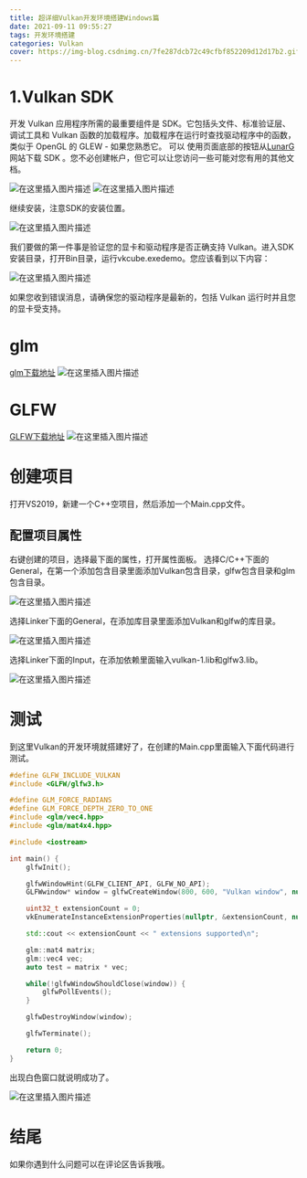 ```yaml
---
title: 超详细Vulkan开发环境搭建Windows篇
date: 2021-09-11 09:55:27
tags: 开发环境搭建
categories: Vulkan
cover: https://img-blog.csdnimg.cn/7fe287dcb72c49cfbf852209d12d17b2.gif#pic_center
---
```


# 1.Vulkan SDK
开发 Vulkan 应用程序所需的最重要组件是 SDK。它包括头文件、标准验证层、调试工具和 Vulkan 函数的加载程序。加载程序在运行时查找驱动程序中的函数，类似于 OpenGL 的 GLEW - 如果您熟悉它。
可以 使用页面底部的按钮从[LunarG](https://vulkan.lunarg.com/) 网站下载 SDK 。您不必创建帐户，但它可以让您访问一些可能对您有用的其他文档。    

![在这里插入图片描述](https://img-blog.csdnimg.cn/df92c24d6acf454cb21ff9ed55110192.png)
![在这里插入图片描述](https://img-blog.csdnimg.cn/1eef8f962e1d40b4ad06f90ce8b67ec1.png)   

继续安装，注意SDK的安装位置。

![在这里插入图片描述](https://img-blog.csdnimg.cn/19ab74435db44b24ad6812e3fb491fbd.png)    

我们要做的第一件事是验证您的显卡和驱动程序是否正确支持 Vulkan。进入SDK安装目录，打开Bin目录，运行vkcube.exedemo。您应该看到以下内容：

![在这里插入图片描述](https://img-blog.csdnimg.cn/7fe287dcb72c49cfbf852209d12d17b2.gif#pic_center)

如果您收到错误消息，请确保您的驱动程序是最新的，包括 Vulkan 运行时并且您的显卡受支持。

# glm
[glm下载地址](https://github.com/g-truc/glm/releases)
![在这里插入图片描述](https://img-blog.csdnimg.cn/6212207b028d411280564ae68d412d8b.png)

# GLFW
[GLFW下载地址](https://www.glfw.org/download.html)
![在这里插入图片描述](https://img-blog.csdnimg.cn/b2c70882565f4bd1a9fa29af9edb7e05.png)

# 创建项目
打开VS2019，新建一个C++空项目，然后添加一个Main.cpp文件。

## 配置项目属性
右键创建的项目，选择最下面的属性，打开属性面板。
选择C/C++下面的General，在第一个添加包含目录里面添加Vulkan包含目录，glfw包含目录和glm包含目录。

![在这里插入图片描述](https://img-blog.csdnimg.cn/c69d9998fc4d431ea9f474382370c3cb.png)

选择Linker下面的General，在添加库目录里面添加Vulkan和glfw的库目录。

![在这里插入图片描述](https://img-blog.csdnimg.cn/635eceeda4444a48ae5ab9b152f30c91.png)

选择Linker下面的Input，在添加依赖里面输入vulkan-1.lib和glfw3.lib。

![在这里插入图片描述](https://img-blog.csdnimg.cn/8353662194474378980dabb0e00ee2f9.png)

# 测试
到这里Vulkan的开发环境就搭建好了，在创建的Main.cpp里面输入下面代码进行测试。

```cpp
#define GLFW_INCLUDE_VULKAN
#include <GLFW/glfw3.h>

#define GLM_FORCE_RADIANS
#define GLM_FORCE_DEPTH_ZERO_TO_ONE
#include <glm/vec4.hpp>
#include <glm/mat4x4.hpp>

#include <iostream>

int main() {
    glfwInit();

    glfwWindowHint(GLFW_CLIENT_API, GLFW_NO_API);
    GLFWwindow* window = glfwCreateWindow(800, 600, "Vulkan window", nullptr, nullptr);

    uint32_t extensionCount = 0;
    vkEnumerateInstanceExtensionProperties(nullptr, &extensionCount, nullptr);

    std::cout << extensionCount << " extensions supported\n";

    glm::mat4 matrix;
    glm::vec4 vec;
    auto test = matrix * vec;

    while(!glfwWindowShouldClose(window)) {
        glfwPollEvents();
    }

    glfwDestroyWindow(window);

    glfwTerminate();

    return 0;
}
```
出现白色窗口就说明成功了。

![在这里插入图片描述](https://img-blog.csdnimg.cn/7e0f179f7a5441f593a6e998c5279303.png)

# 结尾
如果你遇到什么问题可以在评论区告诉我哦。



